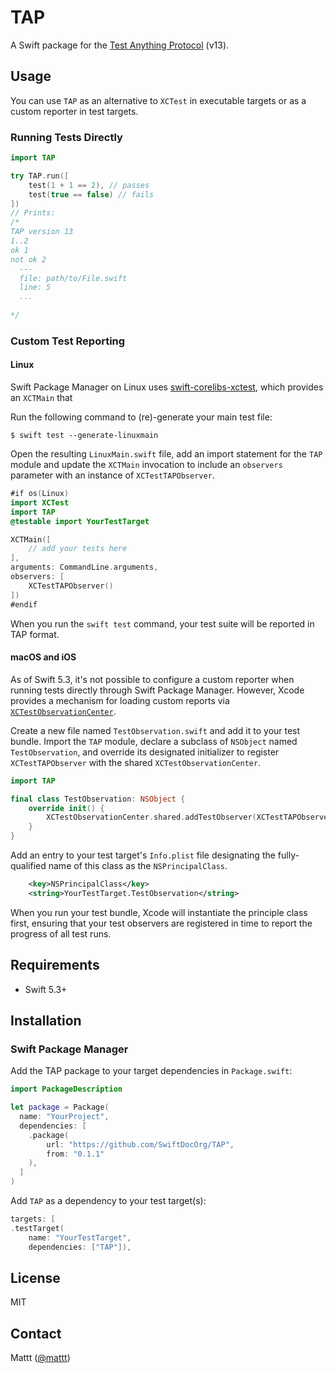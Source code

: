 # TAP

A Swift package for the [Test Anything Protocol][tap] (v13).

## Usage

You can use `TAP` as an alternative to `XCTest` in executable targets
or as a custom reporter in test targets.

### Running Tests Directly

```swift
import TAP

try TAP.run([
    test(1 + 1 == 2), // passes
    test(true == false) // fails
])
// Prints:
/*
TAP version 13
1..2
ok 1
not ok 2
  ---
  file: path/to/File.swift
  line: 5
  ...
  
*/
```

### Custom Test Reporting

#### Linux

Swift Package Manager on Linux
uses [swift-corelibs-xctest](https://github.com/apple/swift-corelibs-xctest),
which provides an `XCTMain` that

Run the following command to (re)-generate your main test file:

```terminal
$ swift test --generate-linuxmain
```

Open the resulting `LinuxMain.swift` file,
add an import statement for the `TAP` module
and update the `XCTMain` invocation to include an `observers` parameter
with an instance of `XCTestTAPObserver`.

```swift
#if os(Linux)
import XCTest
import TAP
@testable import YourTestTarget

XCTMain([
    // add your tests here
],
arguments: CommandLine.arguments,
observers: [
    XCTestTAPObserver()
])
#endif
```

When you run the `swift test` command,
your test suite will be reported in TAP format.

#### macOS and iOS

As of Swift 5.3,
it's not possible to configure a custom reporter
when running tests directly through Swift Package Manager.
However, Xcode provides a mechanism for loading custom reports via
[`XCTestObservationCenter`](https://developer.apple.com/documentation/xctest/xctestobservationcenter).

Create a new file named `TestObservation.swift` and add it to your test bundle.
Import the `TAP` module,
declare a subclass of `NSObject` named `TestObservation`,
and override its designated initializer
to register `XCTestTAPObserver` with the shared `XCTestObservationCenter`.

```swift
import TAP

final class TestObservation: NSObject {
    override init() {
        XCTestObservationCenter.shared.addTestObserver(XCTestTAPObserver())
    }
}
```

Add an entry to your test target's `Info.plist` file
designating the fully-qualified name of this class as the `NSPrincipalClass`.

```xml
    <key>NSPrincipalClass</key>
    <string>YourTestTarget.TestObservation</string>
```

When you run your test bundle,
Xcode will instantiate the principle class first,
ensuring that your test observers are registered in time
to report the progress of all test runs.

## Requirements

- Swift 5.3+

## Installation

### Swift Package Manager

Add the TAP package to your target dependencies in `Package.swift`:

```swift
import PackageDescription

let package = Package(
  name: "YourProject",
  dependencies: [
    .package(
        url: "https://github.com/SwiftDocOrg/TAP",
        from: "0.1.1"
    ),
  ]
)
```

Add `TAP` as a dependency to your test target(s):

```swift
targets: [
.testTarget(
    name: "YourTestTarget",
    dependencies: ["TAP"]),
```

## License

MIT

## Contact

Mattt ([@mattt](https://twitter.com/mattt))

[tap]: https://testanything.org
